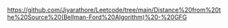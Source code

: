 https://github.com/Jiyarathore/Leetcode/tree/main/Distance%20from%20the%20Source%20(Bellman-Ford%20Algorithm)%20-%20GFG
